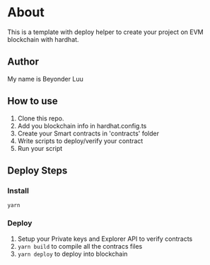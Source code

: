 # About

This is a template with deploy helper to create your project on EVM blockchain with hardhat.

## Author

My name is Beyonder Luu

## How to use

1. Clone this repo.
2. Add you blockchain info in hardhat.config.ts
3. Create your Smart contracts in 'contracts' folder
4. Write scripts to deploy/verify your contract
5. Run your script

## Deploy Steps

### Install

`yarn`

### Deploy

1. Setup your Private keys and Explorer API to verify contracts
2. `yarn build` to compile all the contracs files
3. `yarn deploy` to deploy into blockchain
